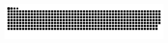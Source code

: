 <picture>
  <source media="(prefers-color-scheme: dark)" srcset="https://raw.githubusercontent.com/yusuf-yz/yusuf-yz/output/github-contribution-grid-snake-dark.svg">
  <source media="(prefers-color-scheme: light)" srcset="https://raw.githubusercontent.com/yusuf-yz/yusuf-yz/output/github-contribution-grid-snake.svg">
  <img alt="github contribution grid snake animation" src="https://raw.githubusercontent.com/yusuf-yz/yusuf-yz/output/github-contribution-grid-snake.svg">
</picture>

